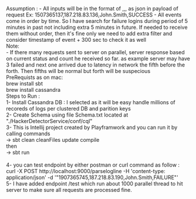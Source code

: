 Assumption :
    - All inputs will be in the format of <date in the epoch format>,<IP>,<Username>,<SUCCESS or FAILURE> as json in payload of request
        Ex: 1507365137,187.218.83.136,John.Smith,SUCCESS
    - All events come in order by time. So I have search for failure logins during period of 5 minutes in past not including extra 5 minutes in future.
      If needed to receive them without order, then it's fine only we need to add extra filter and consider timestamp of event + 300 sec to check it as well
<br /> 
Note: <br />
    - If there many requests sent to server on parallel, server response based on current status and count he received so far.
    as example server may have 3 failed and next one arrived due to latency in network the fifth before the forth. 
    Then fifths will be normal but forth will be suspecious
   <br /> 
PreRequists as on mac:<br /> 
      brew install sbt<br /> 
      brew install cassandra<br /> 
  Steps to Run :<br /> 
  1- Install Cassandra DB : I selected as it will be easy handle millions of recoreds of logs per clustered DB and parition keys<br /> 
  2- Create Schema using file Schema.txt located at "./HackerDetectorService/conf/cql"<br /> 
  3- This is Intellij project created by Playframwork and you can run it by calling commands<br /> 
    -> sbt clean cleanFiles update compile<br /> 
    then<br /> 
    -> sbt run<br /> 
    <br /> 
  4- you can test endpoint by either postman or curl command as follow :
    <br /> 
    curl -X POST http://localhost:9000/parselogline -H 'content-type: application/json' -d '"1907365745,187.218.83.190,John.Smith,FAILURE"'
    <br /> 
  5- I have added endpoint /test which run about 1000 parallel thread to hit server to make sure all requests are processed fine.<br /> 
